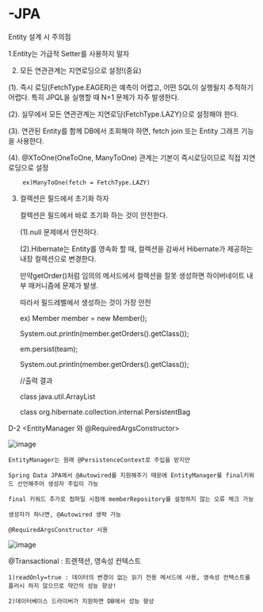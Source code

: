 # -JPA
Entity 설계 시 주의점

1.Entity는 가급적 Setter를 사용하지 말자

2. 모든 연관관계는 지연로딩으로 설정!(중요)

  (1). 즉시 로딩(FetchType.EAGER)은 예측이 어렵고, 어떤 SQL이 실행될지 추적하기 어렵다. 특히 JPQL을 실행할 때 N+1 문제가 자주 발생한다.
  
  (2). 실무에서 모든 연관관계는 지연로딩(FetchType.LAZY)으로 설정해야 한다.
  
  (3). 연관된 Entity를 함께 DB에서 조회해야 하면, fetch join 또는 Entity 그래프 기능을 사용한다.
  
  (4). @XToOne(OneToOne, ManyToOne) 관계는 기본이 즉시로딩이므로 직접 지연로딩으로 설정
  
        ex)ManyToOne(fetch = FetchType.LAZY)
        
3. 컬렉션은 필드에서 초기화 하자

    컬렉션은 필드에서 바로 초기화 하는 것이 안전한다.
    
   (1).null 문제에서 안전하다.
   
   (2).Hibernate는 Entity를 영속화 할 때, 컬렉션을 감싸서 Hibernate가 제공하는 내장 컬렉션으로 변경한다.
   
      만약getOrder()처럼 임의의 메서드에서 컬렉션을 잘못 생성하면 하이버네이트 내부 매커니즘에 문제가 발생.
       
      따라서 필드레벨에서 생성하는 것이 가장 안전
       
    ex)
      Member member = new Member();
    
      System.out.println(member.getOrders().getClass());
    
      em.persist(team);

      System.out.println(member.getOrders().getClass());

      //출력 결과

      class java.util.ArrayList

      class org.hibernate.collection.internal.PersistentBag
    
  
  D-2
   <EntityManager 와 @RequiredArgsConstructor>
   
   ![image](https://user-images.githubusercontent.com/79154652/127878782-a474cc9f-3669-4d8b-aa9f-ae2ffa1a9bc1.png)
   
      
    
    
     
    EntityManager는 원래 @PersistenceContext로 주입을 받지만
    
    Spring Data JPA에서 @Autowired를 지원해주기 때문에 EntityManager를 final키워드 선언해주어 생성자 주입이 가능
    
    final 키워드 추가로 컴파일 시점에 memberRepository를 설정하지 않는 오류 체크 가능
    
    생성자가 하나면, @Autowired 생략 가능
    
    @RequiredArgsConstructor 사용
    
   <Transactional>
  
  ![image](https://user-images.githubusercontent.com/79154652/127879849-8dd485df-aec8-4721-a8db-0f3a3ff60b00.png)

  
  @Transactional : 트랜잭션, 영속성 컨텍스트
  
    1)readOnly=true : 데이터의 변경이 없는 읽기 전용 메서드에 사용, 영속성 컨텍스트를 플러시 하지 않으므로 약간의 성능 향상!
  
    2)데이터베이스 드라이버가 지원하면 DB에서 성능 향상

    
    
